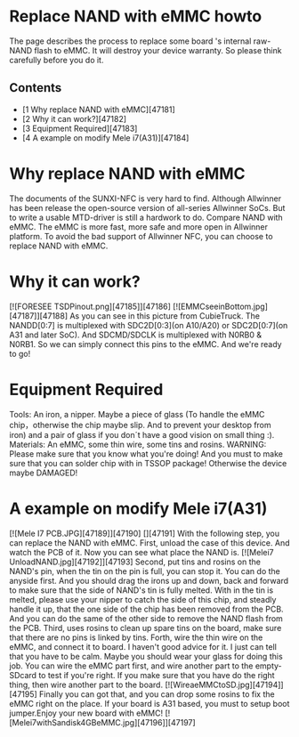 # Replace NAND with eMMC howto
The page describes the process to replace some board 's internal raw-NAND flash to eMMC. It will destroy your device warranty. So please think carefully before you do it. 
  

## Contents
  * [1 Why replace NAND with eMMC][47181]
  * [2 Why it can work?][47182]
  * [3 Equipment Required][47183]
  * [4 A example on modify Mele i7(A31)][47184]

# Why replace NAND with eMMC
The documents of the SUNXI-NFC is very hard to find. Although Allwinner has been release the open-source version of all-series Allwinner SoCs. But to write a usable MTD-driver is still a hardwork to do. 
Compare NAND with eMMC. The eMMC is more fast, more safe and more open in Allwinner platform. To avoid the bad support of Allwinner NFC, you can choose to replace NAND with eMMC. 
# Why it can work?
[![FORESEE TSDPinout.png][47185]][47186]
[![EMMCseeinBottom.jpg][47187]][47188]
As you can see in this picture from CubieTruck. The NANDD[0:7] is multiplexed with SDC2D[0:3](on A10/A20) or SDC2D[0:7](on A31 and later SoC). 
And SDCMD/SDCLK is multiplexed with N0RB0 & N0RB1. So we can simply connect this pins to the eMMC. And we're ready to go! 
# Equipment Required
Tools: An iron, a nipper. Maybe a piece of glass (To handle the eMMC chip，otherwise the chip maybe slip. And to prevent your desktop from iron) and a pair of glass if you donˊt have a good vision on small thing :). 
Materials: An eMMC, some thin wire, some tins and rosins. 
WARNING: Please make sure that you know what you're doing! And you must to make sure that you can solder chip with in TSSOP package! Otherwise the device maybe DAMAGED!
# A example on modify Mele i7(A31)
[![Mele I7 PCB.JPG][47189]][47190]
[][47191]
With the following step, you can replace the NAND with eMMC. 
First, unload the case of this device. And watch the PCB of it. Now you can see what place the NAND is. 
[![Melei7 UnloadNAND.jpg][47192]][47193]
Second, put tins and rosins on the NAND's pin, when the tin on the pin is full, you can stop it. You can do the anyside first. And you should drag the irons up and down, back and forward to make sure that the side of NAND's tin is fully melted. With in the tin is melted, please use your nipper to catch the side of this chip, and steadly handle it up, that the one side of the chip has been removed from the PCB. And you can do the same of the other side to remove the NAND flash from the PCB. 
Third, uses rosins to clean up spare tins on the board, make sure that there are no pins is linked by tins. 
Forth, wire the thin wire on the eMMC, and connect it to board. I haven't good advice for it. I just can tell that you have to be calm. Maybe you should wear your glass for doing this job. You can wire the eMMC part first, and wire another part to the empty-SDcard to test if you're right. If you make sure that you have do the right thing, then wire another part to the board. 
[![WireaeMMCtoSD.jpg][47194]][47195]
Finally you can got that, and you can drop some rosins to fix the eMMC right on the place. If your board is A31 based, you must to setup boot jumper.Enjoy your new board with eMMC! 
[![Melei7withSandisk4GBeMMC.jpg][47196]][47197]
